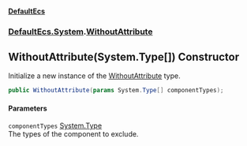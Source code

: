 #### [DefaultEcs](./index.md 'index')
### [DefaultEcs.System](./DefaultEcs-System.md 'DefaultEcs.System').[WithoutAttribute](./DefaultEcs-System-WithoutAttribute.md 'DefaultEcs.System.WithoutAttribute')
## WithoutAttribute(System.Type[]) Constructor
Initialize a new instance of the [WithoutAttribute](./DefaultEcs-System-WithoutAttribute.md 'DefaultEcs.System.WithoutAttribute') type.  
```C#
public WithoutAttribute(params System.Type[] componentTypes);
```
#### Parameters
<a name='DefaultEcs-System-WithoutAttribute-WithoutAttribute(System-Type--)-componentTypes'></a>
`componentTypes` [System.Type](https://docs.microsoft.com/en-us/dotnet/api/System.Type 'System.Type')  
The types of the component to exclude.  
  
